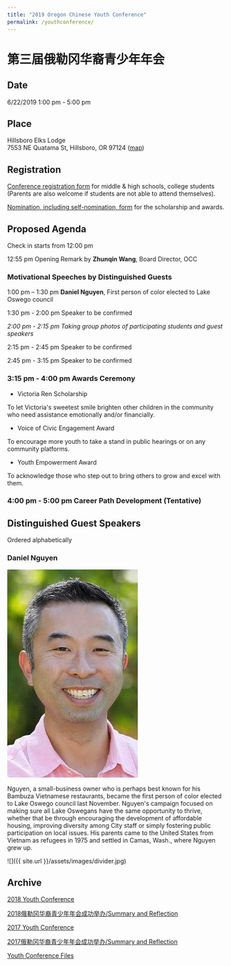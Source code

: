 ```yaml
---
title: "2019 Oregon Chinese Youth Conference"
permalink: /youthconference/
---
```


# 第三届俄勒冈华裔青少年年会

## Date

6/22/2019 1:00 pm - 5:00 pm

## Place

Hillsboro Elks Lodge<br/>
7553 NE Quatama St, Hillsboro, OR 97124 ([map](https://goo.gl/maps/LZQH9hU3ZxibEyXF8))

## Registration

[Conference registration form](https://docs.google.com/forms/d/e/1FAIpQLSfuSJpvsQTlrPOgs1ASd5-mGaubPm5gvzQHoLPhOa2IA98pSw/viewform?usp=sf_link) for middle & high schools, college students (Parents are also welcome if students are not able to attend themselves).

[Nomination, including self-nomination, form](https://docs.google.com/forms/d/e/1FAIpQLSfQRyJHdDFVPnelnzQpe8xVH2n0A8AsvoNi7VqHrCHFtCS4vg/viewform?c=0&w=1) for the scholarship and awards.

## Proposed Agenda

Check in starts from 12:00 pm

12:55 pm Opening Remark by **Zhunqin Wang**, Board Director, OCC

### Motivational Speeches by Distinguished Guests

1:00 pm – 1:30 pm	**Daniel Nguyen**, First person of color elected to Lake Oswego council

1:30 pm - 2:00 pm Speaker to be confirmed

_2:00 pm - 2:15 pm Taking group photos of participating students and guest speakers_

2:15 pm - 2:45 pm Speaker to be confirmed

2:45 pm - 3:15 pm Speaker to be confirmed

### 3:15 pm - 4:00 pm Awards Ceremony

* Victoria Ren Scholarship

To let Victoria's sweetest smile brighten other children in the community who need assistance emotionally and/or financially.

* Voice of Civic Engagement Award

To encourage more youth to take a stand in public hearings or on any community platforms.

* Youth Empowerment Award

To acknowledge those who step out to bring others to grow and excel with them.

### 4:00 pm - 5:00 pm Career Path Development (Tentative)

## Distinguished Guest Speakers

Ordered alphabetically

### Daniel Nguyen

<p><img src="/assets/images/activities/daniel2.jpg"></p>
Nguyen, a small-business owner who is perhaps best known for his Bambuza Vietnamese restaurants, became the first person of color elected to Lake Oswego council last November. Nguyen's campaign focused on making sure all Lake Oswegans have the same opportunity to thrive, whether that be through encouraging the development of affordable housing, improving diversity among City staff or simply fostering public participation on local issues. His parents came to the United States from Vietnam as refugees in 1975 and settled in Camas, Wash., where Nguyen grew up.

![]({{ site.url }}/assets/images/divider.jpg)

## Archive

[2018 Youth Conference](http://pdxchinese.org/youthconference/youth_conference_2018/)

[2018俄勒冈华裔青少年年会成功举办/Summary and Reflection](http://pdxchinese.org/youth-conference-2018/)

[2017 Youth Conference](http://pdxchinese.org/youthconference/youth_conference_2017/)

[2017俄勒冈华裔青少年年会成功举办/Summary and Reflection](http://pdxchinese.org/youth-conference-2017/)

[Youth Conference Files](http://pdxchinese.org/resources/benefits_resources/youthconference/)
